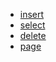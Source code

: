 * [insert](https://github.com/laijinhang/personal-notes/blob/master/mysql/ch1/insert.md)
* [select](https://github.com/laijinhang/personal-notes/blob/master/mysql/ch1/select.md)
* [delete](https://github.com/laijinhang/personal-notes/blob/master/mysql/ch1/delete.md)
* [page](https://github.com/laijinhang/personal-notes/blob/master/mysql/ch1/page.md)
